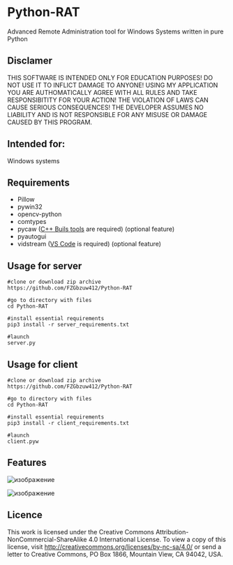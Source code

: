 # Python-RAT
Advanced Remote Administration tool for Windows Systems written in pure Python

## Disclamer

THIS SOFTWARE IS INTENDED ONLY FOR EDUCATION PURPOSES! DO NOT USE IT TO INFLICT 
DAMAGE TO ANYONE! USING MY APPLICATION YOU ARE AUTHOMATICALLY AGREE WITH ALL RULES AND
TAKE RESPONSIBITITY FOR YOUR ACTION! THE VIOLATION OF LAWS CAN CAUSE SERIOUS CONSEQUENCES!
THE DEVELOPER ASSUMES NO LIABILITY AND IS NOT RESPONSIBLE FOR ANY MISUSE OR DAMAGE 
CAUSED BY THIS PROGRAM.

## Intended for:
Windows systems

## Requirements
+ Pillow
+ pywin32
+ opencv-python
+ comtypes 
+ pycaw ([C++ Buils tools](https://visualstudio.microsoft.com/ru/visual-cpp-build-tools/) are required) (optional feature)
+ pyautogui
+ vidstream ([VS Code](https://code.visualstudio.com/) is required) (optional feature)

## Usage for server
```
#clone or download zip archive
https://github.com/FZGbzuw412/Python-RAT

#go to directory with files
cd Python-RAT 

#install essential requirements
pip3 install -r server_requirements.txt

#launch 
server.py
```

## Usage for client
```
#clone or download zip archive
https://github.com/FZGbzuw412/Python-RAT

#go to directory with files
cd Python-RAT

#install essential requirements
pip3 install -r client_requirements.txt

#launch 
client.pyw
```

## Features
![изображение](https://user-images.githubusercontent.com/92334349/151528654-e2c6ffb4-33df-430b-a965-07fac7773c19.png)

![изображение](https://user-images.githubusercontent.com/92334349/151528715-c83b5d21-4df4-4143-acf4-a67907e180de.png)

## Licence

This work is licensed under the Creative Commons Attribution-NonCommercial-ShareAlike 4.0 International License. To view a copy of this license, visit http://creativecommons.org/licenses/by-nc-sa/4.0/ or send a letter to Creative Commons, PO Box 1866, Mountain View, CA 94042, USA.

